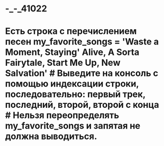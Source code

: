 # -_-_41022
# Есть строка с перечислением песен  my_favorite_songs = 'Waste a Moment, Staying\' Alive, A Sorta Fairytale, Start Me Up, New Salvation'  # Выведите на консоль с помощью индексации строки, последовательно: первый трек, последний, второй, второй с конца # Нельзя переопределять my_favorite_songs и запятая не должна выводиться.
